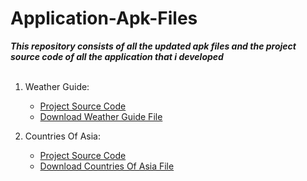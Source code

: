 # Application-Apk-Files

***This repository consists of all the updated apk files and the project source code of all the application that i developed***
<br/><br/>

1) Weather Guide: 

    - [Project Source Code](https://github.com/arnoldvaz27/WeatherGuide)
    - [Download Weather Guide File](https://github.com/arnoldvaz19/Application-Apk-Files/files/7025677/Weather.Guide.zip)


2) Countries Of Asia: 

    - [Project Source Code](https://github.com/arnoldvaz27/CountriesOfAsia)
    - [Download Countries Of Asia File](https://github.com/arnoldvaz19/Application-Apk-Files/files/7025679/Countries.Of.Asia.zip)
